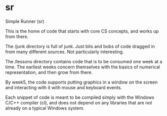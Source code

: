 # sr
Simple Runner (sr)

This is the home of code that starts with core CS concepts, and works up from there.

The /junk directory is full of junk. Just bits and bobs of code dragged in from many
different sources.  Not particularly interesting.

The /lessons directory contains code that is to be consumed one week at a time.  The earliest weeks concern themselves with the basics of numerical representation, and then grow from there.

By week5, the code supports putting graphics in a window on the screen and interacting with it with mouse and keyboard events.

Each snippet of code is meant to be compiled simply with the Windows C/C++ compiler (cl), and does not depend on any libraries that are not already on a typical Windows system.

